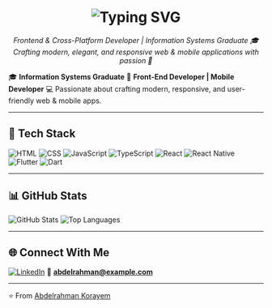 <h1 align="center">
  <img src="https://readme-typing-svg.demolab.com?font=Fira+Code&pause=1000&color=2F81F7&center=true&vCenter=true&width=500&lines=Hi+there%2C+I'm+Abdelrahman+Korayem+%F0%9F%91%8B;Frontend+%26+Cross-Platform+Developer;Passionate+about+Clean+Code+%26+UI%2FUX" alt="Typing SVG" />
</h1>

<p align="center">
 <em>Frontend & Cross-Platform Developer | Information Systems Graduate 🎓</em><br> <em>Crafting modern, elegant, and responsive web & mobile applications with passion 💙</em>

</p>

🎓 **Information Systems Graduate**
🎯 **Front-End Developer | Mobile Developer**
💻 Passionate about crafting modern, responsive, and user-friendly web & mobile apps.

---

## 🚀 Tech Stack

![HTML](https://img.shields.io/badge/HTML5-E34F26?style=for-the-badge\&logo=html5\&logoColor=white)
![CSS](https://img.shields.io/badge/CSS3-1572B6?style=for-the-badge\&logo=css3\&logoColor=white)
![JavaScript](https://img.shields.io/badge/JavaScript-F7DF1E?style=for-the-badge\&logo=javascript\&logoColor=black)
![TypeScript](https://img.shields.io/badge/TypeScript-3178C6?style=for-the-badge\&logo=typescript\&logoColor=white)
![React](https://img.shields.io/badge/React-61DAFB?style=for-the-badge\&logo=react\&logoColor=black)
![React Native](https://img.shields.io/badge/React%20Native-61DAFB?style=for-the-badge\&logo=react\&logoColor=black)
![Flutter](https://img.shields.io/badge/Flutter-02569B?style=for-the-badge\&logo=flutter\&logoColor=white)
![Dart](https://img.shields.io/badge/Dart-0175C2?style=for-the-badge\&logo=dart\&logoColor=white)

---

## 📊 GitHub Stats

![GitHub Stats](https://github-readme-stats.vercel.app/api?username=abdelrahman-korayem\&show_icons=true\&theme=tokyonight)
![Top Languages](https://github-readme-stats.vercel.app/api/top-langs/?username=abdelrahman-korayem\&layout=compact\&theme=tokyonight)

---

## 🌐 Connect With Me

[![LinkedIn](https://img.shields.io/badge/LinkedIn-0077B5?style=for-the-badge\&logo=linkedin\&logoColor=white)](https://www.linkedin.com/in/abdelrahman-korayem/)
📧 **[abdelrahman@example.com](mailto:abdelrahman@example.com)**

---

⭐ From [Abdelrahman Korayem](https://github.com/abdelrahman-korayem)
